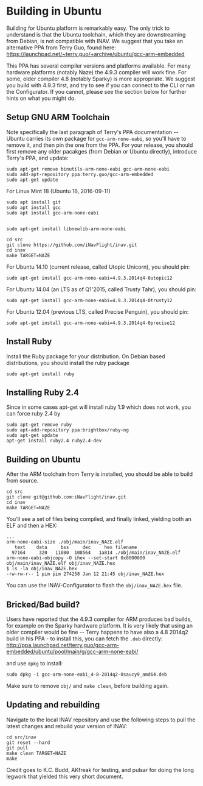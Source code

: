 # Building in Ubuntu

Building for Ubuntu platform is remarkably easy. The only trick to understand is that the Ubuntu toolchain,
which they are downstreaming from Debian, is not compatible with INAV. We suggest that you take an
alternative PPA from Terry Guo, found here:
https://launchpad.net/~terry.guo/+archive/ubuntu/gcc-arm-embedded

This PPA has several compiler versions and platforms available. For many hardware platforms (notably Naze)
the 4.9.3 compiler will work fine. For some, older compiler 4.8 (notably Sparky) is more appropriate. We
suggest you build with 4.9.3 first, and try to see if you can connect to the CLI or run the Configurator.
If you cannot, please see the section below for further hints on what you might do.

## Setup GNU ARM Toolchain

Note specifically the last paragraph of Terry's PPA documentation -- Ubuntu carries its own package for
`gcc-arm-none-eabi`, so you'll have to remove it, and then pin the one from the PPA.
For your release, you should first remove any older pacakges (from Debian or Ubuntu directly), introduce
Terry's PPA, and update:
```
sudo apt-get remove binutils-arm-none-eabi gcc-arm-none-eabi
sudo add-apt-repository ppa:terry.guo/gcc-arm-embedded
sudo apt-get update
```

For Linux Mint 18 (Ubuntu 16, 2016-09-11)
```
sudo apt install git
sudo apt install gcc
sudo apt install gcc-arm-none-eabi


sudo apt-get install libnewlib-arm-none-eabi

cd src
git clone https://github.com/iNavFlight/inav.git
cd inav
make TARGET=NAZE
```

For Ubuntu 14.10 (current release, called Utopic Unicorn), you should pin:
```
sudo apt-get install gcc-arm-none-eabi=4.9.3.2014q4-0utopic12
```

For Ubuntu 14.04 (an LTS as of Q1'2015, called Trusty Tahr), you should pin:
```
sudo apt-get install gcc-arm-none-eabi=4.9.3.2014q4-0trusty12
```

For Ubuntu 12.04 (previous LTS, called Precise Penguin), you should pin:
```
sudo apt-get install gcc-arm-none-eabi=4.9.3.2014q4-0precise12
```

## Install Ruby

Install the Ruby package for your distribution. On Debian based distributions, you should
install the ruby package
```
sudo apt-get install ruby
```

## Installing Ruby 2.4

Since in some cases apt-get will install ruby 1.9 which does not work, you can force ruby 2.4 by

```
sudo apt-get remove ruby
sudo apt-add-repository ppa:brightbox/ruby-ng
sudo apt-get update
apt-get install ruby2.4 ruby2.4-dev
```

## Building on Ubuntu

After the ARM toolchain from Terry is installed, you should be able to build from source.
```
cd src
git clone git@github.com:iNavFlight/inav.git
cd inav
make TARGET=NAZE
```

You'll see a set of files being compiled, and finally linked, yielding both an ELF and then a HEX:
```
...
arm-none-eabi-size ./obj/main/inav_NAZE.elf
   text    data     bss     dec     hex filename
  97164     320   11080  108564   1a814 ./obj/main/inav_NAZE.elf
arm-none-eabi-objcopy -O ihex --set-start 0x8000000 obj/main/inav_NAZE.elf obj/inav_NAZE.hex
$ ls -la obj/inav_NAZE.hex                                                                                                                                                 
-rw-rw-r-- 1 pim pim 274258 Jan 12 21:45 obj/inav_NAZE.hex
```

You can use the INAV-Configurator to flash the ```obj/inav_NAZE.hex``` file.

## Bricked/Bad build?

Users have reported that the 4.9.3 compiler for ARM produces bad builds, for example on the Sparky hardware platform.
It is very likely that using an older compiler would be fine -- Terry happens to have also a 4.8 2014q2 build in his
PPA - to install this, you can fetch the `.deb` directly:
http://ppa.launchpad.net/terry.guo/gcc-arm-embedded/ubuntu/pool/main/g/gcc-arm-none-eabi/

and use `dpkg` to install:
```
sudo dpkg -i gcc-arm-none-eabi_4-8-2014q2-0saucy9_amd64.deb
```

Make sure to remove `obj/` and `make clean`, before building again.

## Updating and rebuilding

Navigate to the local INAV repository and use the following steps to pull the latest changes and rebuild your version of INAV:

```
cd src/inav
git reset --hard
git pull
make clean TARGET=NAZE
make
```

Credit goes to K.C. Budd, AKfreak for testing, and pulsar for doing the long legwork that yielded this very short document.
